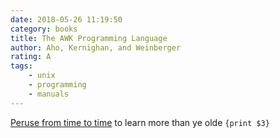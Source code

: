 ```yaml
---
date: 2018-05-26 11:19:50
category: books
title: The AWK Programming Language
author: Aho, Kernighan, and Weinberger
rating: A
tags:
    - unix
    - programming
    - manuals
---
```


[Peruse from time to time](https://ia802309.us.archive.org/25/items/pdfy-MgN0H1joIoDVoIC7/The_AWK_Programming_Language.pdf) to learn more than ye olde `{print $3}`

